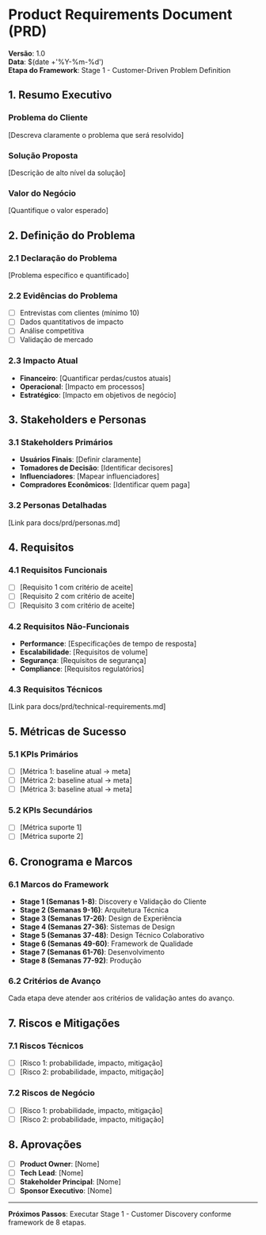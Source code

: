 # Product Requirements Document (PRD)

**Versão**: 1.0  
**Data**: $(date +'%Y-%m-%d')  
**Etapa do Framework**: Stage 1 - Customer-Driven Problem Definition

## 1. Resumo Executivo

### Problema do Cliente
[Descreva claramente o problema que será resolvido]

### Solução Proposta
[Descrição de alto nível da solução]

### Valor do Negócio
[Quantifique o valor esperado]

## 2. Definição do Problema

### 2.1 Declaração do Problema
[Problema específico e quantificado]

### 2.2 Evidências do Problema
- [ ] Entrevistas com clientes (mínimo 10)
- [ ] Dados quantitativos de impacto
- [ ] Análise competitiva
- [ ] Validação de mercado

### 2.3 Impacto Atual
- **Financeiro**: [Quantificar perdas/custos atuais]
- **Operacional**: [Impacto em processos]
- **Estratégico**: [Impacto em objetivos de negócio]

## 3. Stakeholders e Personas

### 3.1 Stakeholders Primários
- **Usuários Finais**: [Definir claramente]
- **Tomadores de Decisão**: [Identificar decisores]
- **Influenciadores**: [Mapear influenciadores]
- **Compradores Econômicos**: [Identificar quem paga]

### 3.2 Personas Detalhadas
[Link para docs/prd/personas.md]

## 4. Requisitos

### 4.1 Requisitos Funcionais
- [ ] [Requisito 1 com critério de aceite]
- [ ] [Requisito 2 com critério de aceite]
- [ ] [Requisito 3 com critério de aceite]

### 4.2 Requisitos Não-Funcionais
- **Performance**: [Especificações de tempo de resposta]
- **Escalabilidade**: [Requisitos de volume]
- **Segurança**: [Requisitos de segurança]
- **Compliance**: [Requisitos regulatórios]

### 4.3 Requisitos Técnicos
[Link para docs/prd/technical-requirements.md]

## 5. Métricas de Sucesso

### 5.1 KPIs Primários
- [ ] [Métrica 1: baseline atual → meta]
- [ ] [Métrica 2: baseline atual → meta]
- [ ] [Métrica 3: baseline atual → meta]

### 5.2 KPIs Secundários
- [ ] [Métrica suporte 1]
- [ ] [Métrica suporte 2]

## 6. Cronograma e Marcos

### 6.1 Marcos do Framework
- **Stage 1 (Semanas 1-8)**: Discovery e Validação do Cliente
- **Stage 2 (Semanas 9-16)**: Arquitetura Técnica
- **Stage 3 (Semanas 17-26)**: Design de Experiência
- **Stage 4 (Semanas 27-36)**: Sistemas de Design
- **Stage 5 (Semanas 37-48)**: Design Técnico Colaborativo
- **Stage 6 (Semanas 49-60)**: Framework de Qualidade
- **Stage 7 (Semanas 61-76)**: Desenvolvimento
- **Stage 8 (Semanas 77-92)**: Produção

### 6.2 Critérios de Avanço
Cada etapa deve atender aos critérios de validação antes do avanço.

## 7. Riscos e Mitigações

### 7.1 Riscos Técnicos
- [ ] [Risco 1: probabilidade, impacto, mitigação]
- [ ] [Risco 2: probabilidade, impacto, mitigação]

### 7.2 Riscos de Negócio
- [ ] [Risco 1: probabilidade, impacto, mitigação]
- [ ] [Risco 2: probabilidade, impacto, mitigação]

## 8. Aprovações

- [ ] **Product Owner**: [Nome]
- [ ] **Tech Lead**: [Nome]
- [ ] **Stakeholder Principal**: [Nome]
- [ ] **Sponsor Executivo**: [Nome]

---

**Próximos Passos**: Executar Stage 1 - Customer Discovery conforme framework de 8 etapas.
